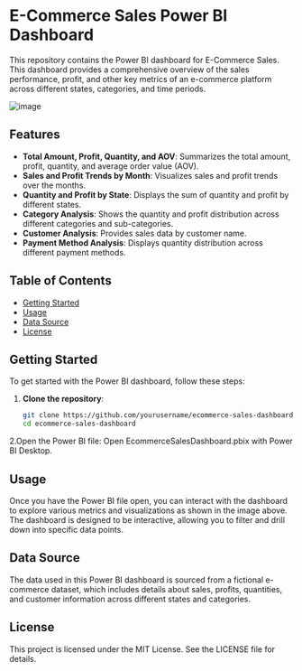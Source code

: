 # E-Commerce Sales Power BI Dashboard

This repository contains the Power BI dashboard for E-Commerce Sales. This dashboard provides a comprehensive overview of the sales performance, profit, and other key metrics of an e-commerce platform across different states, categories, and time periods.

![image](https://github.com/user-attachments/assets/a7c4834a-7318-4f3e-832f-743f22cdb95d)


## Features

- **Total Amount, Profit, Quantity, and AOV**: Summarizes the total amount, profit, quantity, and average order value (AOV).
- **Sales and Profit Trends by Month**: Visualizes sales and profit trends over the months.
- **Quantity and Profit by State**: Displays the sum of quantity and profit by different states.
- **Category Analysis**: Shows the quantity and profit distribution across different categories and sub-categories.
- **Customer Analysis**: Provides sales data by customer name.
- **Payment Method Analysis**: Displays quantity distribution across different payment methods.

## Table of Contents

- [Getting Started](#getting-started)
- [Usage](#usage)
- [Data Source](#data-source)
- [License](#license)

## Getting Started

To get started with the Power BI dashboard, follow these steps:

1. **Clone the repository**:
   ```bash
   git clone https://github.com/yourusername/ecommerce-sales-dashboard.git
   cd ecommerce-sales-dashboard
2.Open the Power BI file:
Open EcommerceSalesDashboard.pbix with Power BI Desktop.
## Usage
Once you have the Power BI file open, you can interact with the dashboard to explore various metrics and visualizations as shown in the image above. The dashboard is designed to be interactive, allowing you to filter and drill down into specific data points.

## Data Source
The data used in this Power BI dashboard is sourced from a fictional e-commerce dataset, which includes details about sales, profits, quantities, and customer information across different states and categories.


## License
This project is licensed under the MIT License. See the LICENSE file for details.
